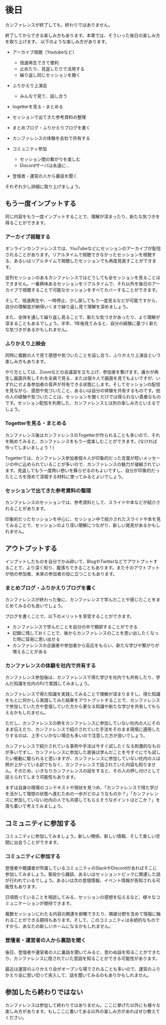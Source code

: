 # 後日

カンファレンスが終了しても、終わりではありません。

終了してからできる楽しみ方もあります。本章では、そういった後日の楽しみ方を取り上げます。
以下のような楽しみ方があります。

- アーカイブ視聴（Youtubeなど）
    - 倍速再生できて便利
    - 止めたり、見返したりで活用する
    - 繰り返し同じセッションを聴く
- ふりかえり上演会
    - みんなで見て、話し合う
- togetterを見る・まとめる
- セッションで出てきた参考資料の整理
- まとめブログ・ふりかえりブログを書く
- カンファレンスの体験を会社で共有する

- コミュニティ参加
    - セッション間の繋がりを楽しむ
    - Discordサーバは永遠に...
- 登壇者・運営の人から裏話を聞く 

それぞれ少し詳細に取り上げましょう。

## もう一度インプットする

同じ内容をもう一度インプットすることで、理解が深まったり、新たな気づきを得ることができます。

### アーカイブ視聴する

オンラインカンファレンスでは、YouTubeなどにセッションのアーカイブが配信されることがあります。リアルタイムで視聴できなかったセッションを視聴する、あるいはリアルタイムで視聴したセッションでも再度見直すことができます。

並列セッションのあるカンファレンスではどうしても全セッションを見ることはできません。一番興味あるセッションをリアルタイムで、それ以外を後日のアーカイブで視聴することで可能なセッションをすべてカバーすることができます。

そして、倍速再生や、一時停止、少し戻してもう一度見るなどが可能ですから、自分の理解度が納得いくまで繰り返し見て理解を深めましょう。

また、全体を通して繰り返し見ることで、新たな気づきがあったり、より理解が深まることもあるでしょう。半年、1年後見てみると、自分の経験に基づく新たな気づきがあるかもしれません。

### ふりかえり上映会

同時に複数の人で見て感想や気づいたことを話し合う、ふりかえり上演会という楽しみ方もあります。

やり方としては、Zoomなどの会議室を立ち上げ、参加者を繋げます。誰かが再生し画面共有しそれを全員で見る、または個々人で画面を見てもよいですが、いずれにせよ各参加者の音声が共有できる状態にします。そしてセッションの配信を見ながら、感想や気づいたこと、あるいは自分の体験を共有するものです。他の人の経験や気づいたことは、セッションを聴くだけでは得られない貴重なものです。セッション配信を利用した、カンファレンスとは別の楽しみ方といえるでしょう。

### Togetterを見る・まとめる

カンファレンス後はカンファレンスのTogetterが作られることも多いので、それを眺めてみると、カンファレンスをもう一度楽しむことができます。(なければ作ってしまいましょう！)

Togetterでは、カンファレンス参加者個々人が印象的だった言葉が短いメッセージの中に込められていることが多いので、カンファレンスの魅力が凝縮されています。見返してもう一度熱い想いを蘇らせるのもよいですし、自分が印象的だったところを改めて深堀する材料に使ってみるとよいでしょう。

### セッションで出てきた参考資料の整理

カンファレンスのセッションでは、参考資料として、スライドや本などが紹介されることがあります。

印象的だったセッションを中心に、セッション中で紹介されたスライドや本を見てみることで、セッションのより深い理解につながり、新しい発見があるかもしれません。

## アウトプットする

インプットしたものを自分でかみ砕いて、BlogやTwitterなどでアウトプットすることで、より深く知り、腹落ちできることもあります。またそのアウトプットが他の参加者、未来の参加者の役に立つこともあります。

### まとめブログ・ふりかえりブログを書く

カンファレンスが終わった後に、カンファレンスで学んだことや感じたことをまとめてみるのも良いでしょう。

ブログを書くことで、以下のメリットを享受することができます。

- カンファレンスで学んだことを自分の中で棚卸することができる
- 記録に残しておくことで、後からカンファレンスのことを思い出したくなった時に容易に思い出せる
- カンファレンスの企画者や参加者から反応をもらい、新たな学びや繋がりが増えることがある

### カンファレンスの体験を社内で共有する

カンファレンス参加後は、カンファレンスで得た学びを社内でも共有したり、学んだ知識を社内のPJで実践してみましょう。

カンファレンスで得た知識を実践してみることで理解が深まりますし、得た知識をもとに何かしら実践してみた結果をアウトプットすることで、カンファレンスで参加していた方や登壇していた方から更なる知識や新たな学びを共有してもらえるかもしれません。

ただし、カンファレンスの熱をカンファレンスに参加していない社内の人にそのまま伝えたり、カンファレンスで紹介されていた手法をそのまま現場に適用したりするのは、上手くいかない場合も多いので注意した方が良いでしょう。

カンファレンスで紹介されている事例や手法は今すぐ試したくなる刺激的なものが多いですし、カンファレンスに参加した直後は学んだことを今すぐにでも試したい衝動に駆られると思いますが、カンファレンスに参加していない社内の人は熱が上がっている訳でもなく、カンファレンスで話されていた内容も知りません。そのため、いきなりカンファレンスの話をすると、その人の押し付けとして捉えられてしまう可能性もあります。

まずは自身の現場のコンテキストや現状を見つめ、「カンファレンスで得た学びを活かして理想の状態へ進むための一歩がどのようなものか？」「カンファレンスに参加していない社内の人でも共感してもらえそうなポイントはどこか？」を落ち着いて考えてみましょう。

## コミュニティに参加する

コミュニティに参加してみましょう。新しい関係、新しい情報、そして楽しい空間に出会うことができます。

### コミュニティに参加する

登壇者や聴講者が所属しているコミュニティのSlackやDiscordがあればそこに参加してみましょう。普段から雑談、あるいはセッショントピックに関連した話が行われているでしょう。あるいは次の登壇情報、イベント情報が告知される可能性もあります。

日頃困っていることを相談してみる、セッションの感想を伝えるなど、様々なコミュニケーションが期待できます。

複数セッションにわたる内容の関連を俯瞰できたり、隣接分野を含めて情報に触れることができる期待もあります。そして、このコミュニティは永続的なものですから、あなたの新しいホームになるかもしれません。

### 登壇者・運営者の人から裏話を聞く

後日、登壇者や運営者の人に裏話を聞いてみると、思わぬ話を知ることができたり、カンファレンスに隠されていた意図を知ることができる可能性があります。

最近は運営のふりかえり会がオープンな場でされることも多いので、運営のふりかえり会に思い切って突入して、話を聞いてみるのもありかもしれません。

## 参加したら終わりではない

カンファレンスは参加して終わりではありません。ここに挙げた以外にも様々な楽しみ方があります。もしここに書いてある以外の楽しみ方があればぜひ教えてください。
